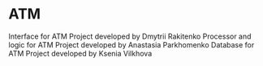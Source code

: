# ATM

Interface for ATM Project developed by Dmytrii Rakitenko
Processor and logic for ATM Project developed by Anastasia Parkhomenko
Database for ATM Project developed by Ksenia Vilkhova
